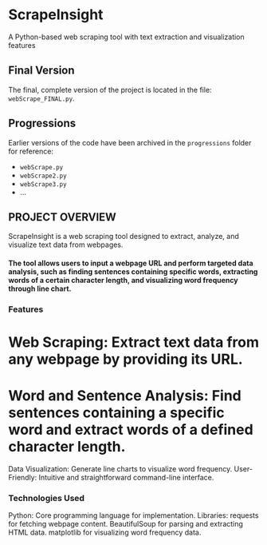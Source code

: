 # ScrapeInsight
A Python-based web scraping tool with text extraction and visualization features

## Final Version
The final, complete version of the project is located in the file: `webScrape_FINAL.py`.

## Progressions
Earlier versions of the code have been archived in the `progressions` folder for reference:
- `webScrape.py` 
- `webScrape2.py` 
- `webScrape3.py` 
- ...

## PROJECT OVERVIEW
ScrapeInsight is a web scraping tool designed to extract, analyze, and visualize text data from webpages. 
#### The tool allows users to input a webpage URL and perform targeted data analysis, such as finding sentences containing specific words, extracting words of a certain character length, and visualizing word frequency through line chart. 

### Features
# Web Scraping: Extract text data from any webpage by providing its URL.
# Word and Sentence Analysis: Find sentences containing a specific word and extract words of a defined character length.
Data Visualization: Generate line charts to visualize word frequency.
User-Friendly: Intuitive and straightforward command-line interface.

### Technologies Used
Python: Core programming language for implementation.
Libraries:
requests for fetching webpage content.
BeautifulSoup for parsing and extracting HTML data.
matplotlib for visualizing word frequency data.
